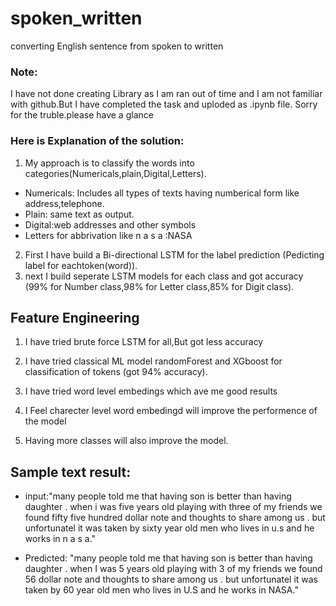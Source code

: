 # spoken_written
converting English sentence from spoken to written
### Note:
I have not done creating Library as I am ran out of time and I am not familiar with github.But I have completed the task and uploded as .ipynb file. Sorry for the truble.please have a glance

### Here is Explanation of the solution:
1. My approach is to classify the words into categories(Numericals,plain,Digital,Letters).
* Numericals: Includes all types of texts having numberical form like address,telephone.
* Plain: same text as output.
* Digital:web addresses and other symbols
* Letters for abbrivation like n a s a :NASA
2. First I have build a Bi-directional LSTM for the label prediction (Pedicting label for eachtoken(word)).
3. next I build seperate LSTM models for each class and got accuracy (99% for Number class,98% for Letter class,85% for Digit class).

## Feature Engineering
1. I have tried brute force LSTM for all,But got less accuracy
2. I have tried classical ML model randomForest and XGboost for classification of tokens (got 94% accuracy).
3. I have tried word level embedings which ave me good results

4. I Feel charecter level word embedingd will improve the performence of the model
5. Having more classes will also improve the model.

## Sample text result:
* input:"many people told me that having son is better than having daughter . when i was five years old playing with three of my friends we found fifty five hundred dollar note and thoughts to share among us . but unfortunatel it was taken by sixty year old men who lives in u.s and he works in n a s a."

* Predicted: "many people told me that having son is better than having daughter . when I was 5 years old playing with 3 of my friends we found 56 dollar note and thoughts to share among us . but unfortunatel it was taken by 60 year old men who lives in U.S and he works in NASA."



